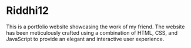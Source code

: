 # Riddhi12
This is a portfolio website showcasing the work of my friend. The website has been meticulously crafted using a combination of HTML, CSS, and JavaScript to provide an elegant and interactive user experience.
